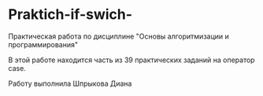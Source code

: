 # Praktich-if-swich-
Практическая работа по дисциплине "Основы алгоритмизации и программирования"

В этой работе находится часть из 39 практических заданий на оператор case.

Работу выполнила Шпрыкова Диана

